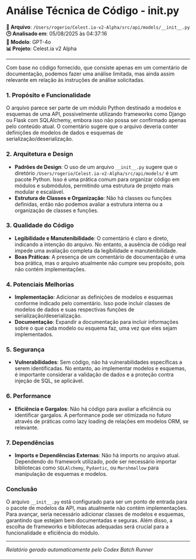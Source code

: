 # Análise Técnica de Código - __init__.py

**📁 Arquivo**: `/Users/rogerio/Celest.ia-v2-Alpha/src/api/models/__init__.py`  
**🕒 Analisado em**: 05/08/2025 às 04:37:16  
**🤖 Modelo**: GPT-4o  
**📊 Projeto**: Celest.ia v2 Alpha  

---

Com base no código fornecido, que consiste apenas em um comentário de documentação, podemos fazer uma análise limitada, mas ainda assim relevante em relação às instruções de análise solicitadas.

### 1. Propósito e Funcionalidade
O arquivo parece ser parte de um módulo Python destinado a modelos e esquemas de uma API, possivelmente utilizando frameworks como Django ou Flask com SQLAlchemy, embora isso não possa ser confirmado apenas pelo conteúdo atual. O comentário sugere que o arquivo deveria conter definições de modelos de dados e esquemas de serialização/deserialização.

### 2. Arquitetura e Design
- **Padrões de Design**: O uso de um arquivo `__init__.py` sugere que o diretório `/Users/rogerio/Celest.ia-v2-Alpha/src/api/models/` é um pacote Python. Isso é uma prática comum para organizar código em módulos e submódulos, permitindo uma estrutura de projeto mais modular e escalável.
- **Estrutura de Classes e Organização**: Não há classes ou funções definidas, então não podemos avaliar a estrutura interna ou a organização de classes e funções.

### 3. Qualidade do Código
- **Legibilidade e Manutenibilidade**: O comentário é claro e direto, indicando a intenção do arquivo. No entanto, a ausência de código real impede uma avaliação completa da legibilidade e manutenibilidade.
- **Boas Práticas**: A presença de um comentário de documentação é uma boa prática, mas o arquivo atualmente não cumpre seu propósito, pois não contém implementações.

### 4. Potenciais Melhorias
- **Implementação**: Adicionar as definições de modelos e esquemas conforme indicado pelo comentário. Isso pode incluir classes de modelos de dados e suas respectivas funções de serialização/deserialização.
- **Documentação**: Expandir a documentação para incluir informações sobre o que cada modelo ou esquema faz, uma vez que eles sejam implementados.

### 5. Segurança
- **Vulnerabilidades**: Sem código, não há vulnerabilidades específicas a serem identificadas. No entanto, ao implementar modelos e esquemas, é importante considerar a validação de dados e a proteção contra injeção de SQL, se aplicável.

### 6. Performance
- **Eficiência e Gargalos**: Não há código para avaliar a eficiência ou identificar gargalos. A performance pode ser otimizada no futuro através de práticas como lazy loading de relações em modelos ORM, se relevante.

### 7. Dependências
- **Imports e Dependências Externas**: Não há imports no arquivo atual. Dependendo do framework utilizado, pode ser necessário importar bibliotecas como `SQLAlchemy`, `Pydantic`, ou `Marshmallow` para manipulação de esquemas e modelos.

### Conclusão
O arquivo `__init__.py` está configurado para ser um ponto de entrada para o pacote de modelos da API, mas atualmente não contém implementações. Para avançar, seria necessário adicionar classes de modelos e esquemas, garantindo que estejam bem documentadas e seguras. Além disso, a escolha de frameworks e bibliotecas adequadas será crucial para a funcionalidade e eficiência do módulo.

---

*Relatório gerado automaticamente pelo Codex Batch Runner*
